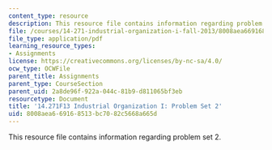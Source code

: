 ```yaml
---
content_type: resource
description: This resource file contains information regarding problem set 2.
file: /courses/14-271-industrial-organization-i-fall-2013/8008aea669168513bc7082c5668a665d_MIT14_271F13_probset2.pdf
file_type: application/pdf
learning_resource_types:
- Assignments
license: https://creativecommons.org/licenses/by-nc-sa/4.0/
ocw_type: OCWFile
parent_title: Assignments
parent_type: CourseSection
parent_uid: 2a8de96f-922a-044c-81b9-d811065bf3eb
resourcetype: Document
title: '14.271F13 Industrial Organization I: Problem Set 2'
uid: 8008aea6-6916-8513-bc70-82c5668a665d
---
```

This resource file contains information regarding problem set 2.